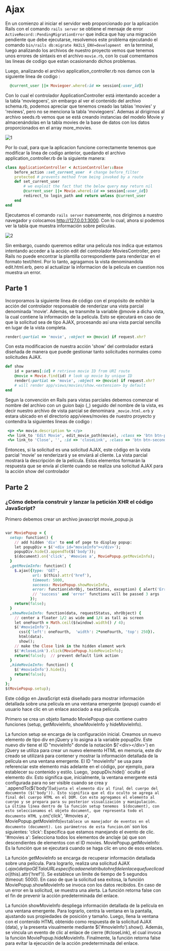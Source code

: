 # Ajax

En un comienzo al iniciar el servidor web proporcionado por la aplicación Rails con el comando `rails server` se obtiene el mensaje de error `ActiveRecord::PendingMigrationError` que indica que hay una migración pendiente que debe ejecutarse, resolvemos este problema ejecutando el comando `bin/rails db:migrate RAILS_ENV=development
` en la terminal, luego analizando los archivos de nuestro proyecto vemos que tenemos unos errores de sintaxis en el archivo `movie.rb`, con lo cual comemtamos las lineas de codigo que estan ocasionando dichos problemas.

Luego, analizando el archivo application_controller.rb nos damos con la siguiente linea de codigo :

```ruby
  @current_user ||= Moviegoer.where(:id => session[:user_id])

```
Con lo cual el controlador ApplicationController está intentando acceder a la tabla 'moviegoers', sin embargo al ver el contenido del archivo schema.rb, podemos apreciar que tenemos  creado las tablas 'movies' y 'reviews', pero no se menciona la tabla 'moviegoers'. Ademas al dirigirnos al archivo seeds.rb vemos que se está creando instancias del modelo Movie y almacenándolas en la tabla movies de la base de datos con los datos proporcionados en el array more_movies. 

![1](https://github.com/miguelvega/Ajax/assets/124398378/df2450d6-b79b-45bd-ba7a-d28b46f41e7b)

Por lo cual, para que la aplicacion funcione correctamente tenemos que modificar la linea de codigo anterior, quedando el archivo application_controller.rb de la siguiente manera:


```ruby
class ApplicationController < ActionController::Base
    before_action :set_current_user  # change before_filter
    protected # prevents method from being invoked by a route
    def set_current_user
        # we exploit the fact that the below query may return nil
        @current_user ||= Movie.where(:id => session[:user_id])
        redirect_to login_path and return unless @current_user
    end
end

```
Ejecutamos el comando `rails server` nuevamente, nos dirigirnos a nuestro navegador y colocamos http://127.0.0.1:3000. Con lo cual, ahora si podemos ver la tabla que muestra información sobre películas.

![2](https://github.com/miguelvega/Ajax/assets/124398378/c5c695a0-6271-4154-b648-6d5bf6d200ee)


Sin embargo, cuando queremos editar una pelicula nos indica que estamos intentando acceder a la acción edit del controlador MoviesController, pero Rails no puede encontrar la plantilla correspondiente para renderizar en el formato text/html. Por lo tanto, agragamos la vista denominandola edit.html.erb, pero al actualizar la informacion de la pelicula en cuestion nos muestra un error.


## Parte 1

Incorporamos la siguiente línea de código con el propósito de exhibir la acción del controlador responsable de renderizar una vista parcial denominada 'movie'. Además, se transmite la variable @movie a dicha vista, la cual contiene la información de la película. Esto se ejecutará en caso de que la solicitud sea de tipo AJAX, procesando así una vista parcial sencilla en lugar de la vista completa.

```ruby
render(:partial => 'movie', :object => @movie) if request.xhr?
```
Con esta modificacion de nuestra acción 'show' del controlador estará diseñada de manera que puede gestionar tanto solicitudes normales como solicitudes AJAX.

```ruby
def show
    id = params[:id] # retrieve movie ID from URI route
    @movie = Movie.find(id) # look up movie by unique ID
    render(:partial => 'movie', :object => @movie) if request.xhr?
    # will render app/views/movies/show.<extension> by default
end

```
Segun la convención en Rails para vistas parciales debemos comenzar el nombre del archivo con un guion bajo (_) seguido del nombre de la vista, es decir nuestro archivo de vista parcial se denominara `_movie.html.erb` y estara ubicado en el directorio app/views/movies de nuestro proyecto y contendra la siguientes lineas de codigo :

```ruby
 <p> <%= movie.description %> </p>
 <%= link_to 'Edit Movie', edit_movie_path(movie), :class => 'btn btn-primary' %>
 <%= link_to 'Close', '', :id => 'closeLink', :class => 'btn btn-secondary' %>
```
Entonces, si la solicitud es una solicitud AJAX, este código en la vista parcial 'movie' se renderizará y se enviará al cliente. La vista parcial mostrará la descripción de la película. 
Estos elementos formarán la respuesta que se envía al cliente cuando se realiza una solicitud AJAX para la acción show del controlador
## Parte 2

### ¿Cómo debería construir y lanzar la petición XHR el código JavaScript?

Primero debemos crear un archivo javascript  movie_popup.js

```ruby

var MoviePopup = {
  setup: function() {
    // add hidden 'div' to end of page to display popup:
    let popupDiv = $('<div id="movieInfo"></div>');
    popupDiv.hide().appendTo($('body'));
    $(document).on('click', '#movies a', MoviePopup.getMovieInfo);
  }
  ,getMovieInfo: function() {
    $.ajax({type: 'GET',
            url: $(this).attr('href'),
            timeout: 5000,
            success: MoviePopup.showMovieInfo,
            error: function(xhrObj, textStatus, exception) { alert('Error!'); }
            // 'success' and 'error' functions will be passed 3 args
           });
    return(false);
  }
  ,showMovieInfo: function(data, requestStatus, xhrObject) {
    // center a floater 1/2 as wide and 1/4 as tall as screen
    let oneFourth = Math.ceil($(window).width() / 4);
    $('#movieInfo').
      css({'left': oneFourth,  'width': 2*oneFourth, 'top': 250}).
      html(data).
      show();
    // make the Close link in the hidden element work
    $('#closeLink').click(MoviePopup.hideMovieInfo);
    return(false);  // prevent default link action
  }
  ,hideMovieInfo: function() {
    $('#movieInfo').hide();
    return(false);
  }
};
$(MoviePopup.setup);

```
Este código en JavaScript está diseñado para mostrar información detallada sobre una película en una ventana emergente (popup) cuando el usuario hace clic en un enlace asociado a esa película.

Primero se crea un objeto llamado MoviePopup que contiene cuatro funciones (setup, getMovieInfo, showMovieInfo y hideMovieInfo).

La funcion setup se encarga de la configuración inicial. 
Creamos un nuevo elemento de tipo div en jQuery y lo asigna a la variable popupDiv. Este nuevo div tiene el ID "movieInfo" donde la notación $('<div></div>') en jQuery se utiliza para crear un nuevo elemento HTML en memoria, este div creado se utilizará para contener y mostrar la información detallada de la película en una ventana emergente. El ID "movieInfo" se usa para referenciar este elemento más adelante en el código, por ejemplo, para establecer su contenido y estilo.
Luego, `popupDiv.hide()` oculta el elemento div. Esto significa que, inicialmente, la ventana emergente está configurada para no ser visible cuando se crea y `.appendTo($('body'))` adjunta el elemento div al final del cuerpo del documento ($('body')). Esto significa que el div oculto se agrega al final del cuerpo HTML en el DOM. Con esto agregamos el elemento al cuerpo y se prepara para su posterior visualización y manipulación. 
La última línea dentro de la función setup tenemos  $(document), con esto seleccionamos el objeto document, que representa todo el documento HTML y `.on('click', '#movies a', MoviePopup.getMovieInfo)` establece un manejador de eventos en el documento (document). Los parámetros de esta función `.on` son los siguientes:
'click': Especifica que estamos manejando el evento de clic.
'#movies a': Selecciona todos los elementos de anclaje (a) que son descendientes de elementos con el ID movies.
MoviePopup.getMovieInfo: Es la función que se ejecutará cuando se haga clic en uno de esos enlaces.

La función getMovieInfo se encarga de recuperar información detallada sobre una película. Para lograrlo, realiza una solicitud AJAX ($.ajax) de tipo GET a la URL especificada en el atributo href del enlace que fue clicado ($(this).attr('href')). Se establece un límite de tiempo de 5 segundos (timeout: 5000). En caso de que la solicitud sea exitosa, la función MoviePopup.showMovieInfo se invoca con los datos recibidos. En caso de un error en la solicitud, se muestra una alerta. La función retorna false con el fin de prevenir la acción predeterminada del enlace.

La función showMovieInfo despliega información detallada de la película en una ventana emergente. Para lograrlo, centra la ventana en la pantalla, ajustando sus propiedades de posición y tamaño. Luego, llena la ventana con el contenido HTML obtenido como respuesta de la solicitud AJAX (data), y la presenta visualmente mediante $('#movieInfo').show(). Además, se vincula un evento de clic al enlace de cierre (#closeLink), el cual invoca la función MoviePopup.hideMovieInfo. Finalmente, la función retorna false para evitar la ejecución de la acción predeterminada del enlace.



